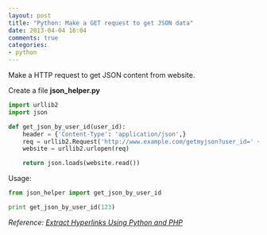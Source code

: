 ```yaml
---
layout: post
title: "Python: Make a GET request to get JSON data"
date: 2013-04-04 16:04
comments: true
categories: 
- python
---
```


Make a HTTP request to get JSON content from website.

Create a file **json_helper.py**
```py
import urllib2
import json

def get_json_by_user_id(user_id):
    header = {'Content-Type': 'application/json',}
    req = urllib2.Request('http://www.example.com/getmyjson?user_id=' + user_id)
    website = urllib2.urlopen(req)

    return json.loads(website.read())
```

Usage:
```py
from json_helper import get_json_by_user_id

print get_json_by_user_id(123)
```

_Reference: [Extract Hyperlinks Using Python and PHP](http://kianmeng.org/blog/2013/03/11/extract-hyperlinks-using-python-and-php/)_
